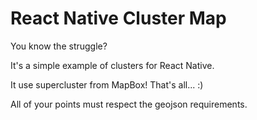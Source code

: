 # React Native Cluster Map

You know the struggle?

It's a simple example of clusters for React Native.

It use supercluster from MapBox! That's all... :)

All of your points must respect the geojson requirements.
